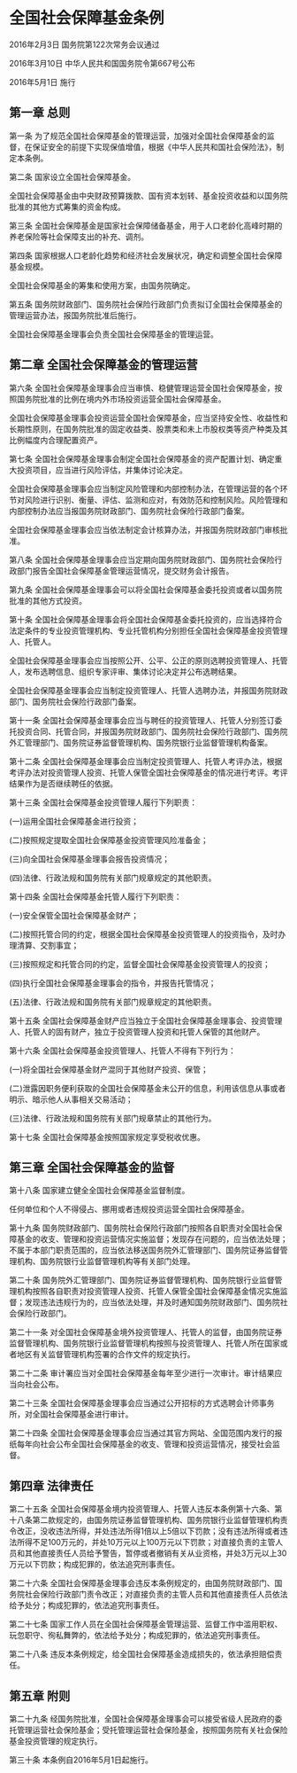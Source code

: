 # 全国社会保障基金条例

2016年2月3日 国务院第122次常务会议通过

2016年3月10日 中华人民共和国国务院令第667号公布

2016年5月1日 施行

<!-- INFO END -->

## 第一章 总则

第一条 为了规范全国社会保障基金的管理运营，加强对全国社会保障基金的监督，在保证安全的前提下实现保值增值，根据《中华人民共和国社会保险法》，制定本条例。

第二条 国家设立全国社会保障基金。

全国社会保障基金由中央财政预算拨款、国有资本划转、基金投资收益和以国务院批准的其他方式筹集的资金构成。

第三条 全国社会保障基金是国家社会保障储备基金，用于人口老龄化高峰时期的养老保险等社会保障支出的补充、调剂。

第四条 国家根据人口老龄化趋势和经济社会发展状况，确定和调整全国社会保障基金规模。

全国社会保障基金的筹集和使用方案，由国务院确定。

第五条 国务院财政部门、国务院社会保险行政部门负责拟订全国社会保障基金的管理运营办法，报国务院批准后施行。

全国社会保障基金理事会负责全国社会保障基金的管理运营。

## 第二章 全国社会保障基金的管理运营

第六条 全国社会保障基金理事会应当审慎、稳健管理运营全国社会保障基金，按照国务院批准的比例在境内外市场投资运营全国社会保障基金。

全国社会保障基金理事会投资运营全国社会保障基金，应当坚持安全性、收益性和长期性原则，在国务院批准的固定收益类、股票类和未上市股权类等资产种类及其比例幅度内合理配置资产。

第七条 全国社会保障基金理事会制定全国社会保障基金的资产配置计划、确定重大投资项目，应当进行风险评估，并集体讨论决定。

全国社会保障基金理事会应当制定风险管理和内部控制办法，在管理运营的各个环节对风险进行识别、衡量、评估、监测和应对，有效防范和控制风险。风险管理和内部控制办法应当报国务院财政部门、国务院社会保险行政部门备案。

全国社会保障基金理事会应当依法制定会计核算办法，并报国务院财政部门审核批准。

第八条 全国社会保障基金理事会应当定期向国务院财政部门、国务院社会保险行政部门报告全国社会保障基金管理运营情况，提交财务会计报告。

第九条 全国社会保障基金理事会可以将全国社会保障基金委托投资或者以国务院批准的其他方式投资。

第十条 全国社会保障基金理事会将全国社会保障基金委托投资的，应当选择符合法定条件的专业投资管理机构、专业托管机构分别担任全国社会保障基金投资管理人、托管人。

全国社会保障基金理事会应当按照公开、公平、公正的原则选聘投资管理人、托管人，发布选聘信息、组织专家评审、集体讨论决定并公布选聘结果。

全国社会保障基金理事会应当制定投资管理人、托管人选聘办法，并报国务院财政部门、国务院社会保险行政部门备案。

第十一条 全国社会保障基金理事会应当与聘任的投资管理人、托管人分别签订委托投资合同、托管合同，并报国务院财政部门、国务院社会保险行政部门、国务院外汇管理部门、国务院证券监督管理机构、国务院银行业监督管理机构备案。

第十二条 全国社会保障基金理事会应当制定投资管理人、托管人考评办法，根据考评办法对投资管理人投资、托管人保管全国社会保障基金的情况进行考评。考评结果作为是否继续聘任的依据。

第十三条 全国社会保障基金投资管理人履行下列职责：

(一)运用全国社会保障基金进行投资；

(二)按照规定提取全国社会保障基金投资管理风险准备金；

(三)向全国社会保障基金理事会报告投资情况；

(四)法律、行政法规和国务院有关部门规章规定的其他职责。

第十四条 全国社会保障基金托管人履行下列职责：

(一)安全保管全国社会保障基金财产；

(二)按照托管合同的约定，根据全国社会保障基金投资管理人的投资指令，及时办理清算、交割事宜；

(三)按照规定和托管合同的约定，监督全国社会保障基金投资管理人的投资；

(四)执行全国社会保障基金理事会的指令，并报告托管情况；

(五)法律、行政法规和国务院有关部门规章规定的其他职责。

第十五条 全国社会保障基金财产应当独立于全国社会保障基金理事会、投资管理人、托管人的固有财产，独立于投资管理人投资和托管人保管的其他财产。

第十六条 全国社会保障基金投资管理人、托管人不得有下列行为：

(一)将全国社会保障基金财产混同于其他财产投资、保管；

(二)泄露因职务便利获取的全国社会保障基金未公开的信息，利用该信息从事或者明示、暗示他人从事相关交易活动；

(三)法律、行政法规和国务院有关部门规章禁止的其他行为。

第十七条 全国社会保障基金按照国家规定享受税收优惠。

## 第三章 全国社会保障基金的监督

第十八条 国家建立健全全国社会保障基金监督制度。

任何单位和个人不得侵占、挪用或者违规投资运营全国社会保障基金。

第十九条 国务院财政部门、国务院社会保险行政部门按照各自职责对全国社会保障基金的收支、管理和投资运营情况实施监督；发现存在问题的，应当依法处理；不属于本部门职责范围的，应当依法移送国务院外汇管理部门、国务院证券监督管理机构、国务院银行业监督管理机构等有关部门处理。

第二十条 国务院外汇管理部门、国务院证券监督管理机构、国务院银行业监督管理机构按照各自职责对投资管理人投资、托管人保管全国社会保障基金情况实施监督；发现违法违规行为的，应当依法处理，并及时通知国务院财政部门、国务院社会保险行政部门。

第二十一条 对全国社会保障基金境外投资管理人、托管人的监督，由国务院证券监督管理机构、国务院银行业监督管理机构按照与投资管理人、托管人所在国家或者地区有关监督管理机构签署的合作文件的规定执行。

第二十二条 审计署应当对全国社会保障基金每年至少进行一次审计。审计结果应当向社会公布。

第二十三条 全国社会保障基金理事会应当通过公开招标的方式选聘会计师事务所，对全国社会保障基金进行审计。

第二十四条 全国社会保障基金理事会应当通过其官方网站、全国范围内发行的报纸每年向社会公布全国社会保障基金的收支、管理和投资运营情况，接受社会监督。

## 第四章 法律责任

第二十五条 全国社会保障基金境内投资管理人、托管人违反本条例第十六条、第十八条第二款规定的，由国务院证券监督管理机构、国务院银行业监督管理机构责令改正，没收违法所得，并处违法所得1倍以上5倍以下罚款；没有违法所得或者违法所得不足100万元的，并处10万元以上100万元以下罚款；对直接负责的主管人员和其他直接责任人员给予警告，暂停或者撤销有关从业资格，并处3万元以上30万元以下罚款；构成犯罪的，依法追究刑事责任。

第二十六条 全国社会保障基金理事会违反本条例规定的，由国务院财政部门、国务院社会保险行政部门责令改正；对直接负责的主管人员和其他直接责任人员依法给予处分；构成犯罪的，依法追究刑事责任。

第二十七条 国家工作人员在全国社会保障基金管理运营、监督工作中滥用职权、玩忽职守、徇私舞弊的，依法给予处分；构成犯罪的，依法追究刑事责任。

第二十八条 违反本条例规定，给全国社会保障基金造成损失的，依法承担赔偿责任。

## 第五章 附则

第二十九条 经国务院批准，全国社会保障基金理事会可以接受省级人民政府的委托管理运营社会保险基金；受托管理运营社会保险基金，按照国务院有关社会保险基金投资管理的规定执行。

第三十条 本条例自2016年5月1日起施行。